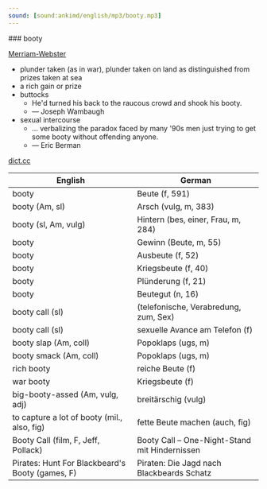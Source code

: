```yaml
---
sound: [sound:ankimd/english/mp3/booty.mp3]
---
```


\### booty

[Merriam-Webster](https://www.merriam-webster.com/dictionary/booty)

- plunder taken (as in war), plunder taken on land as distinguished from prizes taken at sea
- a rich gain or prize
- buttocks
    - He'd turned his back to the raucous crowd and shook his booty.
    - — Joseph Wambaugh
- sexual intercourse
    - … verbalizing the paradox faced by many '90s men just trying to get some booty without offending anyone.
    - — Eric Berman

[dict.cc](https://www.dict.cc/booty)

| English        | German       |
| -------------- | ------------ |
| booty | Beute (f, 591) |
| booty (Am, sl) | Arsch (vulg, m, 383) |
| booty (sl, Am, vulg) | Hintern (bes, einer, Frau, m, 284) |
| booty | Gewinn (Beute, m, 55) |
| booty | Ausbeute (f, 52) |
| booty | Kriegsbeute (f, 40) |
| booty | Plünderung (f, 21) |
| booty | Beutegut (n, 16) |
| booty call (sl) |  (telefonische, Verabredung, zum, Sex) |
| booty call (sl) | sexuelle Avance am Telefon (f) |
| booty slap (Am, coll) | Popoklaps (ugs, m) |
| booty smack (Am, coll) | Popoklaps (ugs, m) |
| rich booty | reiche Beute (f) |
| war booty | Kriegsbeute (f) |
| big-booty-assed (Am, vulg, adj) | breitärschig (vulg) |
| to capture a lot of booty (mil., also, fig) | fette Beute machen (auch, fig) |
| Booty Call (film, F, Jeff, Pollack) | Booty Call – One-Night-Stand mit Hindernissen |
| Pirates: Hunt For Blackbeard's Booty (games, F) | Piraten: Die Jagd nach Blackbeards Schatz |
